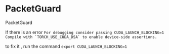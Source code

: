 # PacketGuard
PacketGuard

If there is an error ```For debugging consider passing CUDA_LAUNCH_BLOCKING=1
Compile with `TORCH_USE_CUDA_DSA` to enable device-side assertions.```

to fix it , run the command  `export CUDA_LAUNCH_BLOCKING=1`
